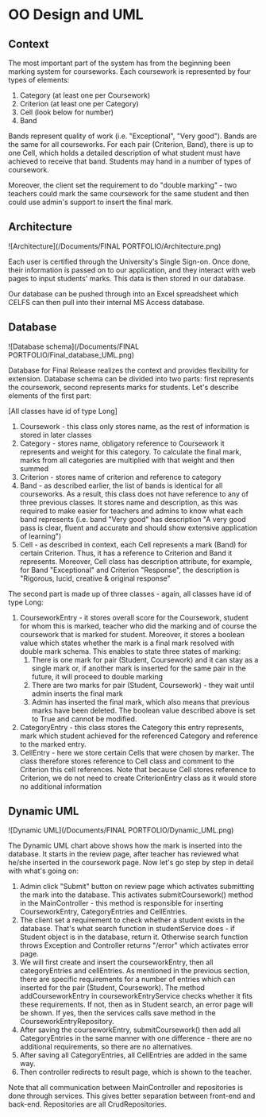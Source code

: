 OO Design and UML
=================
Context
-------

The most important part of the system has from the beginning been marking system for courseworks. Each coursework is represented by four types of elements:
1. Category (at least one per Coursework)
1. Criterion (at least one per Category)
1. Cell (look below for number)
1. Band

Bands represent quality of work (i.e. "Exceptional", "Very good"). Bands are the same for all courseworks. For each pair (Criterion, Band), there is up to one Cell, which holds a detailed description of what student must have achieved to receive that band. Students may hand in a number of types of coursework.

Moreover, the client set the requirement to do "double marking" - two teachers could mark the same coursework for the same student and then could use admin's support to insert the final mark.

Architecture
------------

![Architecture](/Documents/FINAL PORTFOLIO/Architecture.png)

Each user is certified through the University's Single Sign-on. Once done, their information is passed on
to our application, and they interact with web pages to input students' marks. This data is then stored in
our database.

Our database can be pushed through into an Excel spreadsheet which CELFS can then pull into their internal
MS Access database.

Database
--------

![Database schema](/Documents/FINAL PORTFOLIO/Final_database_UML.png)

Database for Final Release realizes the context and provides flexibility for extension. Database schema can be divided into two parts: first represents the coursework, second represents marks for students. Let's describe elements of the first part:

[All classes have id of type Long]
1. Coursework - this class only stores name, as the rest of information is stored in later classes
1. Category - stores name, obligatory reference to Coursework it represents and weight for this category. To calculate the final mark, marks from all categories are multiplied with that weight and then summed
1. Criterion - stores name of criterion and reference to category
1. Band - as described earlier, the list of bands is identical for all courseworks. As a result, this class does not have reference to any of three previous classes. It stores name and description, as this was required to make easier for teachers and admins to know what each band represents (i.e. band "Very good" has description "A very good pass is clear, fluent and accurate and should show extensive application of learning")
1. Cell - as described in context, each Cell represents a mark (Band) for certain Criterion. Thus, it has a reference to Criterion and Band it represents. Moreover, Cell class has description attribute, for example, for Band "Exceptional" and Criterion "Response", the description is "Rigorous, lucid, creative & original response"

The second part is made up of three classes - again, all classes have id of type Long:
1. CourseworkEntry - it stores overall score for the Coursework, student for whom this is marked, teacher who did the marking and of course the coursework that is marked for student. Moreover, it stores a boolean value which states whether the mark is a final mark resolved with double mark schema. This enables to state three states of marking:
    1. There is one mark for pair (Student, Coursework) and it can stay as a single mark or, if another mark is inserted for the same pair in the future, it will proceed to double marking
    1. There are two marks for pair (Student, Coursework) - they wait until admin inserts the final mark
    1. Admin has inserted the final mark, which also means that previous marks have been deleted. The boolean value described above is set to True and cannot be modified.
1. CategoryEntry - this class stores the Category this entry represents, mark which student achieved for the referenced Category and reference to the marked entry.
1. CellEntry - here we store certain Cells that were chosen by marker. The class therefore stores reference to Cell class and comment to the Criterion this cell references. Note that because Cell stores reference to Criterion, we do not need to create CriterionEntry class as it would store no additional information

Dynamic UML
-----------

![Dynamic UML](/Documents/FINAL PORTFOLIO/Dynamic_UML.png)

The Dynamic UML chart above shows how the mark is inserted into the database. It starts in the review page, after teacher has reviewed what he/she inserted in the coursework page. Now let's go step by step in detail with what's going on:
1. Admin click "Submit" button on review page which activates submitting the mark into the database. This activates submitCoursework() method in the MainController - this method is responsible for inserting CourseworkEntry, CategoryEntries and CellEntries.
1. The client set a requirement to check whether a student exists in the database. That's what search function in studentService does - if Student object is in the database, return it. Otherwise search function throws Exception and Controller returns "/error" which activates error page.
1. We will first create and insert the courseworkEntry, then all categoryEntries and cellEntries. As mentioned in the previous section, there are specific requirements for a number of entries which can inserted for the pair (Student, Coursework). The method addCourseworkEntry in courseworkEntryService checks whether it fits these requirements. If not, then as in Student search, an error page will be shown. If yes, then the services calls save method in the CourseworkEntryRepository.
1. After saving the courseworkEntry, submitCoursework() then add all CategoryEntries in the same manner with one difference - there are no additional requirements, so there are no alternatives.
1. After saving all CategoryEntries, all CellEntries are added in the same way.
1. Then controller redirects to result page, which is shown to the teacher.

Note that all communication between MainController and repositories is done through services. This gives better separation between front-end and back-end.
Repositories are all CrudRepositories.

